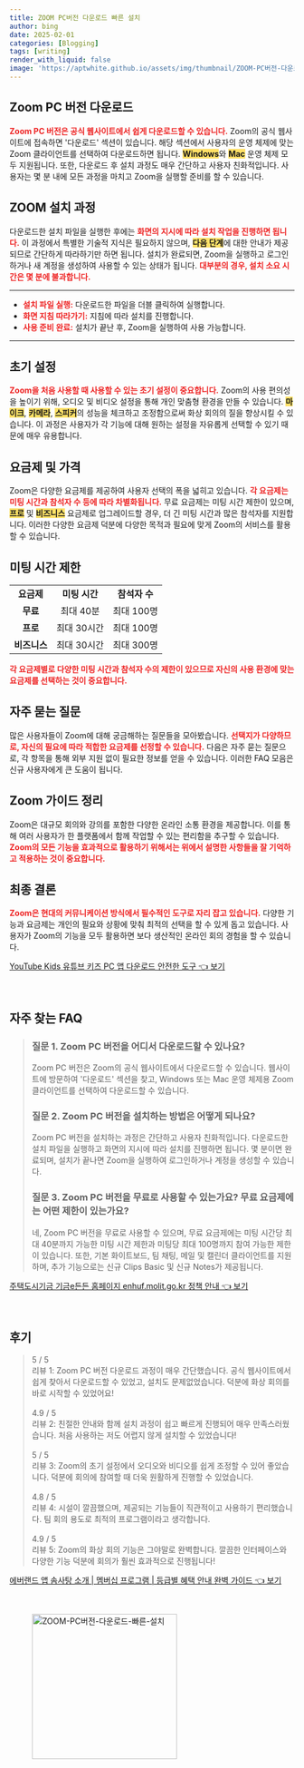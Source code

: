 ```yaml
---
title: ZOOM PC버전 다운로드 빠른 설치
author: bing
date: 2025-02-01
categories: [Blogging]
tags: [writing]
render_with_liquid: false
image: 'https://aptwhite.github.io/assets/img/thumbnail/ZOOM-PC버전-다운로드-빠른-설치.webp'
---
```



<h2 id='Zoom_PC_버전_다운로드'>Zoom PC 버전 다운로드</h2>

<p><b><span style="color: #ee2323;">Zoom PC 버전은 공식 웹사이트에서 쉽게 다운로드할 수 있습니다.</span></b> Zoom의 공식 웹사이트에 접속하면 '다운로드' 섹션이 있습니다. 해당 섹션에서 사용자의 운영 체제에 맞는 Zoom 클라이언트를 선택하여 다운로드하면 됩니다. <b><span style="background-color: #ffe066;">Windows</span></b>와 <b><span style="background-color: #ffe066;">Mac</span></b> 운영 체제 모두 지원됩니다. 또한, 다운로드 후 설치 과정도 매우 간단하고 사용자 친화적입니다. 사용자는 몇 분 내에 모든 과정을 마치고 Zoom을 실행할 준비를 할 수 있습니다.</p>

<h2 id='ZOOM_설치_과정'>ZOOM 설치 과정</h2>

<p>다운로드한 설치 파일을 실행한 후에는 <b><span style="color: #ee2323;">화면의 지시에 따라 설치 작업을 진행하면 됩니다.</span></b> 이 과정에서 특별한 기술적 지식은 필요하지 않으며, <b><span style="background-color: #ffe066;">다음 단계</span></b>에 대한 안내가 제공되므로 간단하게 따라하기만 하면 됩니다. 설치가 완료되면, Zoom을 실행하고 로그인하거나 새 계정을 생성하여 사용할 수 있는 상태가 됩니다. <b><span style="color: #ee2323;">대부분의 경우, 설치 소요 시간은 몇 분에 불과합니다.</span></b></p>

<hr />

<ul>
    <li><b><span style="color: #ee2323;">설치 파일 실행:</span></b> 다운로드한 파일을 더블 클릭하여 실행합니다.</li>
    <li><b><span style="color: #ee2323;">화면 지침 따라가기:</span></b> 지침에 따라 설치를 진행합니다.</li>
    <li><b><span style="color: #ee2323;">사용 준비 완료:</span></b> 설치가 끝난 후, Zoom을 실행하여 사용 가능합니다.</li>
</ul>

<hr />

<h2 id='초기_설정'>초기 설정</h2>

<p><b><span style="color: #ee2323;">Zoom을 처음 사용할 때 사용할 수 있는 초기 설정이 중요합니다.</span></b> Zoom의 사용 편의성을 높이기 위해, 오디오 및 비디오 설정을 통해 개인 맞춤형 환경을 만들 수 있습니다. <b><span style="background-color: #ffe066;">마이크</span></b>, <b><span style="background-color: #ffe066;">카메라</span></b>, <b><span style="background-color: #ffe066;">스피커</span></b>의 성능을 체크하고 조정함으로써 화상 회의의 질을 향상시킬 수 있습니다. 이 과정은 사용자가 각 기능에 대해 원하는 설정을 자유롭게 선택할 수 있기 때문에 매우 유용합니다.</p>

<h2 id='요금제_및_가격'>요금제 및 가격</h2>

<p>Zoom은 다양한 요금제를 제공하여 사용자 선택의 폭을 넓히고 있습니다. <b><span style="color: #ee2323;">각 요금제는 미팅 시간과 참석자 수 등에 따라 차별화됩니다.</span></b> 무료 요금제는 미팅 시간 제한이 있으며, <b><span style="background-color: #ffe066;">프로</span></b> 및 <b><span style="background-color: #ffe066;">비즈니스</span></b> 요금제로 업그레이드할 경우, 더 긴 미팅 시간과 많은 참석자를 지원합니다. 이러한 다양한 요금제 덕분에 다양한 목적과 필요에 맞게 Zoom의 서비스를 활용할 수 있습니다.</p>

<h2 id='미팅_시간_제한'>미팅 시간 제한</h2>

<table>
    <tr>
        <td style="text-align: center; height: 17px;"><b>요금제</b></td>
        <td style="text-align: center; height: 17px;"><b>미팅 시간</b></td>
        <td style="text-align: center; height: 17px;"><b>참석자 수</b></td>
    </tr>
    <tr>
        <td style="text-align: center; height: 17px;"><b>무료</b></td>
        <td style="text-align: center; height: 17px;">최대 40분</td>
        <td style="text-align: center; height: 17px;">최대 100명</td>
    </tr>
    <tr>
        <td style="text-align: center; height: 17px;"><b>프로</b></td>
        <td style="text-align: center; height: 17px;">최대 30시간</td>
        <td style="text-align: center; height: 17px;">최대 100명</td>
    </tr>
    <tr>
        <td style="text-align: center; height: 17px;"><b>비즈니스</b></td>
        <td style="text-align: center; height: 17px;">최대 30시간</td>
        <td style="text-align: center; height: 17px;">최대 300명</td>
    </tr>
</table>

<p><b><span style="color: #ee2323;">각 요금제별로 다양한 미팅 시간과 참석자 수의 제한이 있으므로 자신의 사용 환경에 맞는 요금제를 선택하는 것이 중요합니다.</span></b></p>

<h2 id='자주_묻는_질문'>자주 묻는 질문</h2>

<p>많은 사용자들이 Zoom에 대해 궁금해하는 질문들을 모아봤습니다. <b><span style="color: #ee2323;">선택지가 다양하므로, 자신의 필요에 따라 적합한 요금제를 선정할 수 있습니다.</span></b> 다음은 자주 묻는 질문으로, 각 항목을 통해 외부 지원 없이 필요한 정보를 얻을 수 있습니다. 이러한 FAQ 모음은 신규 사용자에게 큰 도움이 됩니다.</p>

<h2 id='Zoom_가이드_정리'>Zoom 가이드 정리</h2>

<p>Zoom은 대규모 회의와 강의를 포함한 다양한 온라인 소통 환경을 제공합니다. 이를 통해 여러 사용자가 한 플랫폼에서 함께 작업할 수 있는 편리함을 추구할 수 있습니다. <b><span style="color: #ee2323;">Zoom의 모든 기능을 효과적으로 활용하기 위해서는 위에서 설명한 사항들을 잘 기억하고 적용하는 것이 중요합니다.</span></b></p>

<h2 id='최종_결론'>최종 결론</h2>

<p><b><span style="color: #ee2323;">Zoom은 현대의 커뮤니케이션 방식에서 필수적인 도구로 자리 잡고 있습니다.</span></b> 다양한 기능과 요금제는 개인의 필요와 상황에 맞춰 최적의 선택을 할 수 있게 돕고 있습니다. 사용자가 Zoom의 기능을 모두 활용하면 보다 생산적인 온라인 회의 경험을 할 수 있습니다.</p>


<p><a class="click-button" title="YouTube Kids 유튜브 키즈 PC 앱 다운로드 안전한 도구" href="https://aptwhite.github.io/posts/YouTube-Kids-%EC%9C%A0%ED%8A%9C%EB%B8%8C-%ED%82%A4%EC%A6%88-PC-%EC%95%B1-%EB%8B%A4%EC%9A%B4%EB%A1%9C%EB%93%9C-%EC%95%88%EC%A0%84%ED%95%9C-%EB%8F%84%EA%B5%AC/" rel="dofollow">YouTube Kids 유튜브 키즈 PC 앱 다운로드 안전한 도구 👈 보기</a></p><br>
<h2 id='자주_찾는_FAQ'>자주 찾는 FAQ</h2>
<div itemscope="" itemtype="https://schema.org/FAQPage"> 
<blockquote> 
<div itemscope="" itemprop="mainEntity" itemtype="https://schema.org/Question"> 
<h3 itemprop="name">질문 1. Zoom PC 버전을 어디서 다운로드할 수 있나요?</h3> 
<div itemscope="" itemprop="acceptedAnswer" itemtype="https://schema.org/Answer"> 
<span itemprop="text"> 
<p>Zoom PC 버전은 Zoom의 공식 웹사이트에서 다운로드할 수 있습니다. 웹사이트에 방문하여 '다운로드' 섹션을 찾고, Windows 또는 Mac 운영 체제용 Zoom 클라이언트를 선택하여 다운로드할 수 있습니다.</p> 
</span> 
</div> 
</div> 
<div itemscope="" itemprop="mainEntity" itemtype="https://schema.org/Question"> 
<h3 itemprop="name">질문 2. Zoom PC 버전을 설치하는 방법은 어떻게 되나요?</h3> 
<div itemscope="" itemprop="acceptedAnswer" itemtype="https://schema.org/Answer"> 
<span itemprop="text"> 
<p>Zoom PC 버전을 설치하는 과정은 간단하고 사용자 친화적입니다. 다운로드한 설치 파일을 실행하고 화면의 지시에 따라 설치를 진행하면 됩니다. 몇 분이면 완료되며, 설치가 끝나면 Zoom을 실행하여 로그인하거나 계정을 생성할 수 있습니다.</p> 
</span> 
</div> 
</div> 
<div itemscope="" itemprop="mainEntity" itemtype="https://schema.org/Question"> 
<h3 itemprop="name">질문 3. Zoom PC 버전을 무료로 사용할 수 있는가요? 무료 요금제에는 어떤 제한이 있는가요?</h3> 
<div itemscope="" itemprop="acceptedAnswer" itemtype="https://schema.org/Answer"> 
<span itemprop="text"> 
<p>네, Zoom PC 버전을 무료로 사용할 수 있으며, 무료 요금제에는 미팅 시간당 최대 40분까지 가능한 미팅 시간 제한과 미팅당 최대 100명까지 참여 가능한 제한이 있습니다. 또한, 기본 화이트보드, 팀 채팅, 메일 및 캘린더 클라이언트를 지원하며, 추가 기능으로는 신규 Clips Basic 및 신규 Notes가 제공됩니다.</p> 
</span> 
</div> 
</div> 
</blockquote> 
</div>
<p><a class="click-button" title="주택도시기금 기금e든든 홈페이지 enhuf.molit.go.kr 정책 안내" href="https://aptwhite.github.io/posts/%EC%A3%BC%ED%83%9D%EB%8F%84%EC%8B%9C%EA%B8%B0%EA%B8%88-%EA%B8%B0%EA%B8%88e%EB%93%A0%EB%93%A0-%ED%99%88%ED%8E%98%EC%9D%B4%EC%A7%80-enhuf.molit.go.kr-%EC%A0%95%EC%B1%85-%EC%95%88%EB%82%B4/" rel="dofollow">주택도시기금 기금e든든 홈페이지 enhuf.molit.go.kr 정책 안내 👈 보기</a></p><br>
<h2 id='후기'>후기</h2>
<div itemscope itemtype="https://schema.org/Product">
  <blockquote>
  <div itemprop="review" itemscope itemtype="https://schema.org/Review">
      <div itemprop="reviewRating" itemscope itemtype="https://schema.org/Rating"> <span itemprop="ratingValue">5</span> / <span itemprop="bestRating">5</span> </div>
      <span itemprop="reviewBody">리뷰 1: Zoom PC 버전 다운로드 과정이 매우 간단했습니다. 공식 웹사이트에서 쉽게 찾아서 다운로드할 수 있었고, 설치도 문제없었습니다. 덕분에 화상 회의를 바로 시작할 수 있었어요!</span>
  </div>
  <br>
  <div itemprop="review" itemscope itemtype="https://schema.org/Review">
      <div itemprop="reviewRating" itemscope itemtype="https://schema.org/Rating"> <span itemprop="ratingValue">4.9</span> / <span itemprop="bestRating">5</span> </div>
      <span itemprop="reviewBody">리뷰 2: 친절한 안내와 함께 설치 과정이 쉽고 빠르게 진행되어 매우 만족스러웠습니다. 처음 사용하는 저도 어렵지 않게 설치할 수 있었습니다!</span>
  </div>
  <br>
  <div itemprop="review" itemscope itemtype="https://schema.org/Review">
      <div itemprop="reviewRating" itemscope itemtype="https://schema.org/Rating"> <span itemprop="ratingValue">5</span> / <span itemprop="bestRating">5</span> </div>
      <span itemprop="reviewBody">리뷰 3: Zoom의 초기 설정에서 오디오와 비디오를 쉽게 조정할 수 있어 좋았습니다. 덕분에 회의에 참여할 때 더욱 원활하게 진행할 수 있었습니다.</span>
  </div>
  <br>
  <div itemprop="review" itemscope itemtype="https://schema.org/Review">
      <div itemprop="reviewRating" itemscope itemtype="https://schema.org/Rating"> <span itemprop="ratingValue">4.8</span> / <span itemprop="bestRating">5</span> </div>
      <span itemprop="reviewBody">리뷰 4: 시설이 깔끔했으며, 제공되는 기능들이 직관적이고 사용하기 편리했습니다. 팀 회의 용도로 최적의 프로그램이라고 생각합니다.</span>
  </div>
  <br>
  <div itemprop="review" itemscope itemtype="https://schema.org/Review">
      <div itemprop="reviewRating" itemscope itemtype="https://schema.org/Rating"> <span itemprop="ratingValue">4.9</span> / <span itemprop="bestRating">5</span> </div>
      <span itemprop="reviewBody">리뷰 5: Zoom의 화상 회의 기능은 그야말로 완벽합니다. 깔끔한 인터페이스와 다양한 기능 덕분에 회의가 훨씬 효과적으로 진행됩니다!</span>
  </div>
  </blockquote>
</div>
<p><a class="click-button" title="에버랜드 앱 솜사탕 소개 | 멤버십 프로그램 | 등급별 혜택 안내 완벽 가이드" href="https://aptwhite.github.io/posts/%EC%97%90%EB%B2%84%EB%9E%9C%EB%93%9C-%EC%95%B1-%EC%86%9C%EC%82%AC%ED%83%95-%EC%86%8C%EA%B0%9C-%EB%A9%A4%EB%B2%84%EC%8B%AD-%ED%94%84%EB%A1%9C%EA%B7%B8%EB%9E%A8-%EB%93%B1%EA%B8%89%EB%B3%84-%ED%98%9C%ED%83%9D-%EC%95%88%EB%82%B4-%EC%99%84%EB%B2%BD-%EA%B0%80%EC%9D%B4%EB%93%9C/" rel="dofollow">에버랜드 앱 솜사탕 소개 | 멤버십 프로그램 | 등급별 혜택 안내 완벽 가이드 👈 보기</a></p><br>
<figure class="image"><img src="https://aptwhite.github.io/assets/img/thumbnail/ZOOM-PC버전-다운로드-빠른-설치.webp" alt="ZOOM-PC버전-다운로드-빠른-설치" width="256" height="256"></figure>